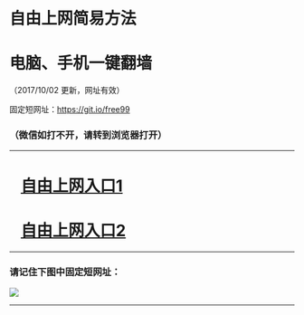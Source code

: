 ﻿# 自由上网简易方法

# 电脑、手机一键翻墙

（2017/10/02 更新，网址有效）

固定短网址：https://git.io/free99

### （微信如打不开，请转到浏览器打开）


***





# &nbsp;&nbsp; <a href="http://ft46652956.fwtz-zhenx1001.xyz/fwqtz01.html?t=10020018628 " target="_blank">自由上网入口1</a>
# &nbsp;&nbsp; <a href="http://ft2012112012.fw-tzzhen1002.xyz/fwqtz02.html?t=100200110171 " target="_blank">自由上网入口2</a>
***

### 请记住下图中固定短网址：

<img src="https://s3-us-west-2.amazonaws.com/fwq-1001/yjfq-20170905okok.png" /> 


***

